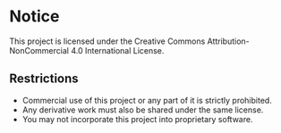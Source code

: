 # Notice

This project is licensed under the Creative Commons Attribution-NonCommercial 4.0 International License.

## Restrictions

- Commercial use of this project or any part of it is strictly prohibited.
- Any derivative work must also be shared under the same license.
- You may not incorporate this project into proprietary software.


